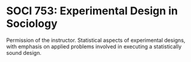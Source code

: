 # SOCI 753: Experimental Design in Sociology

Permission of the instructor. Statistical aspects of experimental designs, with emphasis on applied problems involved in executing a statistically sound design.